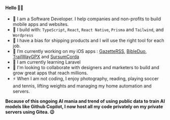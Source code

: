 #### Hello 👋🏽

- 🏢 I am a Software Developer. I help companies and non-profits to build mobile apps and websites.
- 🧰 I build with: `TypeScript`, `React`, `React Native`, `Prisma` and `Tailwind`, and `Wordpress`
- 🚢 I have a bias for shipping products and I will use the right tool for each job.
- 🔭 I’m currently working on my iOS apps :  [GazetteRSS](https://apps.apple.com/fr/app/gazette-rss/id6450015408), [BibleDuo](https://apps.apple.com/fr/app/bibleduo-étudiez-la-bible/id6502559093), [TrailWayGPX](https://apps.apple.com/fr/app/trailway-gpx/id6670142969) and [SursumCorda](https://apps.apple.com/fr/app/sursum-corda/id1615083215)
- 🌱 I am currently learning Laravel
- 🧠 I'm looking to collaborate with designers and marketers to build and grow great apps that reach millions.
- ⚡ When I am not coding, I enjoy photography, reading, playing soccer and tennis, lifting weights and managing my home automation and servers.

**Because of this ongoing AI mania and trend of using public data to train AI models like Github Copilot, I now host all my code privately on my private servers using Gitea. 😉**




<!--
**YannickDot/Yannickdot** is a ✨ _special_ ✨ repository because its `README.md` (this file) appears on your GitHub profile.

Here are some ideas to get you started:

- 🔭 I’m currently working on ...
- 🌱 I’m currently learning ...
- 👯 I’m looking to collaborate on ...
- 🤔 I’m looking for help with ...
- 💬 Ask me about ...
- 📫 How to reach me: ...
- 😄 Pronouns: ...
- ⚡ Fun fact: ...
-->
